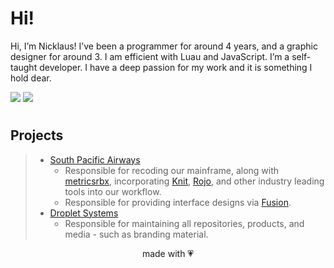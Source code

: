 # Hi!
Hi, I’m Nicklaus! I’ve been a programmer for around 4 years, and a graphic designer for around 3. I am efficient with Luau and JavaScript. I’m a self-taught developer. I have a deep passion for my work and it is something I hold dear.

<img align="center" style="padding-bottom:12px;" src="https://lanyard.cnrad.dev/api/561923789152190466"></img>
<img align="center" style="padding-bottom:12px;" src="https://spotify-github-profile.vercel.app/api/view?uid=s93elk7o6goze0v5hb0jv2yol&cover_image=true&theme=natemoo-re&show_offline=true&interchange=true&bar_color=53b14f&bar_color_cover=true"></img>

## Projects
> * [South Pacific Airways](https://www.roblox.com/groups/3909938)
>   * Responsible for recoding our mainframe, along with [metricsrbx](https://github.com/metrixrbx), incorporating [Knit](https://sleitnick.github.io/Knit), [Rojo](https://rojo.space), and other industry leading tools into our workflow.
>   * Responsible for providing interface designs via [Fusion](https://elttob.uk/Fusion).
> * [Droplet Systems](https://www.roblox.com/groups/14196949)
>   * Responsible for maintaining all repositories, products, and media - such as branding material.

<div align="center">
    made with 💗
</div>
